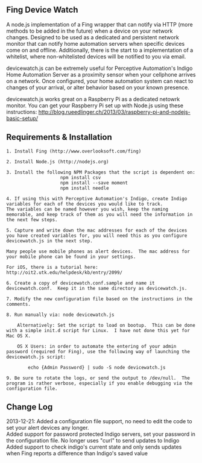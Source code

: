 Fing Device Watch
---
A node.js implementation of a Fing wrapper that can notify via HTTP (more methods to be added in the future) when a device on your network changes. Designed to be used as a dedicated and persistent network monitor that can notify home automation servers when specific devices come on and offline.  Additionally, there is the start to a implementation of a whitelist, where non-whitelisted devices will be notified to you via email.

devicewatch.js can be extremely useful for Perceptive Automation's Indigo Home Automation Server as a proximity sensor when your cellphone arrives on a network.  Once configured, your home automation system can react to changes of your arrival, or alter behavior based on your known presence.

devicewatch.js works great on a Raspberry Pi as a dedicated netowrk monitor.  You can get your Raspberry Pi set up with Node.js using these instructions: http://blog.rueedlinger.ch/2013/03/raspberry-pi-and-nodejs-basic-setup/

Requirements & Installation
---

	1. Install Fing (http://www.overlooksoft.com/fing)

	2. Install Node.js (http://nodejs.org)

	3. Install the following NPM Packages that the script is dependent on: 
						npm install csv
						npm install --save moment
						npm install needle

	4. If using this with Perceptive Automation's Indigo, create Indigo variables for each of the devices you would like to track.
	The variables can be named however you wish, keep the naming memorable, and keep track of them as you will need the information in the next few steps.

	5. Capture and write down the mac addresses for each of the devices you have created variables for, you will need this as you configure devicewatch.js in the next step.

	Many people use mobile phones as alert devices.  The mac address for your mobile phone can be found in your settings.

	For iOS, there is a tutorial here: http://oit2.utk.edu/helpdesk/kb/entry/2099/

	6. Create a copy of devicewatch.conf.sample and name it devicewatch.conf.  Keep it in the same directory as devicewatch.js.

	7. Modify the new configuration file based on the instructions in the comments.

	8. Run manually via: node devicewatch.js
	
		Alternatively: Set the script to load on bootup.  This can be done with a simple init.d script for Linux.  I have not done this yet for Mac OS X.

		OS X Users: in order to automate the entering of your admin password (required for Fing), use the following way of launching the devicewatch.js script:
			
			echo {Admin Password} | sudo -S node devicewatch.js

	9. Be sure to rotate the logs, or send the output to /dev/null.  The program is rather verbose, especially if you enable debugging via the configuration file.

Change Log
---

2013-12-21: Added a configuration file support, no need to edit the code to set your alert devices any longer.	
			Added support for password protected Indigo servers, set your password in the configuration file.
			No longer uses "curl" to send updates to Indigo
			Added support to check indigo's current state and only sends updates when Fing reports a difference than Indigo's saved value